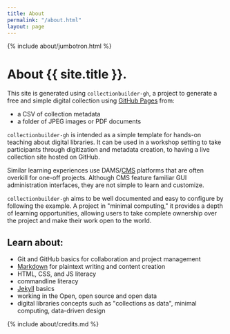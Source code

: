 ```yaml
---
title: About
permalink: "/about.html"
layout: page
---
```


{% include about/jumbotron.html %}

# About {{ site.title }}.

This site is generated using `collectionbuilder-gh`, a project to generate a free and simple digital collection using [GitHub Pages](https://pages.github.com/) from: 

- a CSV of collection metadata
- a folder of JPEG images or PDF documents

 `collectionbuilder-gh` is intended as a simple template for hands-on teaching about digital libraries.
It can be used in a workshop setting to take participants through digitization and metadata creation, to having a live collection site hosted on GitHub.

Similar learning experiences use DAMS/[CMS](https://en.wikipedia.org/wiki/Content_management_system) platforms that are often overkill for one-off projects. Although CMS feature familiar GUI administration interfaces, they are not simple to learn and customize.

`collectionbuilder-gh` aims to be well documented and easy to configure by following the example.
A project in "minimal computing," it provides a depth of learning opportunities, allowing users to take complete ownership over the project and make their work open to the world.

## Learn about:

- Git and GitHub basics for collaboration and project management
- [Markdown](https://guides.github.com/features/mastering-markdown/) for plaintext writing and content creation
- HTML, CSS, and JS literacy
- commandline literacy
- [Jekyll](https://jekyllrb.com/) basics
- working in the Open, open source and open data
- digital libraries concepts such as "collections as data", minimal computing, data-driven design

{% include about/credits.md %}
